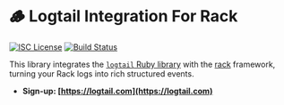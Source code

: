 # 🪵 Logtail Integration For Rack

[![ISC License](https://img.shields.io/badge/license-ISC-ff69b4.svg)](LICENSE.md)
[![Build Status](https://github.com/logtail/logtail-ruby-rack/workflows/build/badge.svg)](https://github.com/logtail/logtail-ruby-rack/actions?query=workflow%3Abuild)

This library integrates the [`logtail` Ruby library](https://github.com/logtail/logtail-ruby) with the [rack](https://github.com/rack/rack) framework,
turning your Rack logs into rich structured events.

* **Sign-up: [https://logtail.com](https://logtail.com)**
